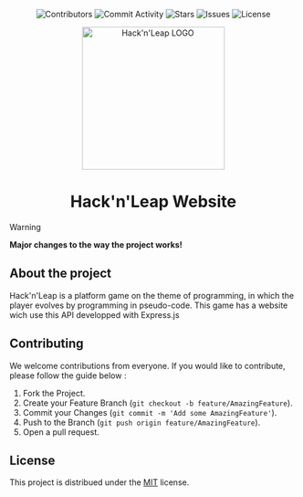 <p align="center">
  <img alt="Contributors" src="https://img.shields.io/github/contributors/Hack-n-Leap/website_api?style=for-the-badge">
  <img alt="Commit Activity" src="https://img.shields.io/github/commit-activity/m/Hack-n-leap/website_api?style=for-the-badge">
  <img alt="Stars" src="https://img.shields.io/github/stars/Hack-n-leap/website_api?style=for-the-badge">
  <img alt="Issues" src="https://img.shields.io/github/issues/Hack-n-leap/website_api?style=for-the-badge">
  <img alt="License" src="https://img.shields.io/github/license/Hack-n-Leap/website_api?style=for-the-badge">
</p>

<p align="center">
  <img width="250px" src="https://github.com/Hack-n-Leap/website_api/assets/79806369/a58bcb99-cd1f-46df-95aa-9e8bfa6a9713" alt="Hack'n'Leap LOGO" align="center">
  <h1 align="center">Hack'n'Leap Website</h1>
</p>

> [!WARNING]
> **Major changes to the way the project works!**

## About the project
Hack'n'Leap is a platform game on the theme of programming, in which the player evolves by programming in pseudo-code. This game has a website wich use this API developped with Express.js

## Contributing
We welcome contributions from everyone. If you would like to contribute, please follow the guide below :

1. Fork the Project.
2. Create your Feature Branch (`git checkout -b feature/AmazingFeature`).
3. Commit your Changes (`git commit -m 'Add some AmazingFeature'`).
4. Push to the Branch (`git push origin feature/AmazingFeature`).
5. Open a pull request.

## License
This project is distribued under the [MIT](https://github.com/Hack-n-Leap/website_api/blob/main/LICENSE) license.
